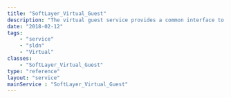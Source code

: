 ```yaml
---
title: "SoftLayer_Virtual_Guest"
description: "The virtual guest service provides a common interface to any virtualization platform supported by SoftLayer. The interaction with various third party APIs is not needed when implementing this service to administer your guests. The SoftLayer_Virtual_Guest service also controls individual CloudLayer Computing Instances purchased from SoftLayer in a way that is analogous to the [[SoftLayer_Hardware_Server]] service's control over physical hardware purchased form SoftLayer. "
date: "2018-02-12"
tags:
    - "service"
    - "sldn"
    - "Virtual"
classes:
    - "SoftLayer_Virtual_Guest"
type: "reference"
layout: "service"
mainService : "SoftLayer_Virtual_Guest"
---
```

